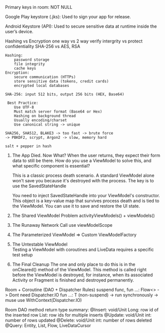 Primary keys in room: NOT NULL

Google Play keystore (.jks): Used to sign your app for release.

Android Keystore (API): Used to secure sensitive data at runtime inside the user’s device.

Hashing vs Encryption
	one way vs 2 way
	verify intergrity vs protect confidentiality
	SHA-256 vs AES, RSA

	Hashing:
		password storage
		file integrity
		cache keys
	Encryption:
		secure communication (HTTPs)
		store sensitive data (tokens, credit cards)
		encrypted local databases

	SHA-256: input 512 bits, output 256 bits (HEX, Base64)
	
	 Best Practice:
		Use UTF-8
		Must match server format (Base64 or Hex)
		Hashing on background thread
		Usually encoding/charset
		Use canonical string -> unique

	SHA256, SHA512, BLAKE3 -> too fast -> brute force
	-> PBKDF2, scrypt, Argon2 -> slow, memory hard

	salt + pepper in hash

1. The App Died. Now What?
	When the user returns, they expect their form data to still be there. How do you use a ViewModel to solve this, and what 
	specific component is essential?
	
	This is a classic process death scenario. A standard ViewModel alone won't save you because it's destroyed with the process. 
	The key is to use the SavedStateHandle

	You need to inject SavedStateHandle into your ViewModel's constructor. This object is a key-value map that survives process 
	death and is tied to the ViewModel. You can use it to save and restore the UI state.

2. The Shared ViewModel Problem
	activityViewModels() + viewModels()

3. The Runaway Network Call
	use viewModelScope

4. The Parameterized ViewModel
	=> Custom ViewModelFactory
5. The Untestable ViewModel 	
	Testing a ViewModel with coroutines and LiveData requires a specific test setup
6. The Final Cleanup
	The one and only place to do this is in the onCleared() method of the ViewModel.
	This method is called right before the ViewModel is destroyed, for instance, when its associated Activity or Fragment is 
		finished and destroyed permanently.

Room + Coroutine (DAO + Dispatcher Rules)
	suspend func, fun ...: Flow<> -> Dont need Dispatcher.IO
	fun ...: T (non-suspend) -> run synchronously -> muse use WithContext(Dispatcher.IO)

Room DAO method return type summary:
	@Insert: 
		void/Unit
		Long: row id of the inserted row
		List<Long>: row ids for multiple inserts
	@Update:
		void/Unit
		int: number of rows updated
	@Delete:
		void/Unit
		int: number of rows deleted
	@Query:
		Entity, List<Entity>, Flow, LiveDataCursor 